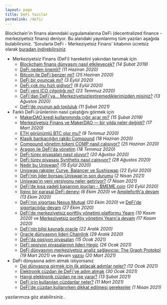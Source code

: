 ```yaml
---
layout: page
title: DeFi Yazılar
permalink: /defi/
---
```


Blockchain'in finans alanındaki uygulamalarına DeFi (decentralized finance - merkeziyetsiz finans) deniyor. Bu alandaki yayınlanmış tüm yazıları aşağıda bulabilirsiniz. 'Sorularla DeFi - Merkeziyetsiz Finans' kitabının ücretsiz olarak [buradan indirebilirsiniz](https://indd.adobe.com/view/5b99bb77-877f-47f7-a881-33ef427205b6)


- Merkeziyetsiz Finans (DeFi) hareketini yakından tanımak için
  - [Blockchain finans dünyasını nasıl etkileyecek?](/genel/2019/02/14/Blockchain-finans-dunyasini-nasil-etkileyecek.html) *(14 Şubat 2019)*
  - [DeFi neden önemli?](/genel/2020/06/11/DeFi-neden-onemli.html) *(11 Haziran 2020)*
  - [Bitcoin ile DeFi benzer mi?](/genel/2020/06/25/Bitcoin-ile-DeFi-benzer-mi.html) *(25 Haziran 2020)*
  - [DeFi bir oyuncak mı?](/genel/2020/09/03/defi_bir_oyuncak_mi.html) *(3 Eylül 2020)*
  - [DeFi çok mu hızlı gidiyor?](/genel/2020/09/08/defi-cok-mu-hizli-gidiyor.html) *(8 Eylül 2020)*
  - [DeFi yeni ICO çılgınlığı mı?](/genel/2020/07/23/DeFi-yeni-ICO-cilginligi-mi.html) *(23 Temmuz 2020)*
  - [CeFi'dan DeFi'ya... Merkeziyetsizleştiremediklerimizden misiniz?](/genel/2020/08/13/cefi-den-defiya-merkeziyetsizlestiremediklerimizden-misiniz.html) *(13 Ağustos 2020)*
  - [DeFi'de oyunun adı topluluk](/genel/2021/02/11/defide-oyunun-adi-topluluk.html) *(11 Şubat 2021)*
- Farklı DeFi ürünlerinin nasıl çalıştığını görmek için
  - [MakerDAO kredi kullanımında çığır açar mı?](/genel/2019/02/15/MakerDAO-kredi-kullaniminda-cigir-acar-mi.html) *(15 Şubat 2019)*
  - [Merkeziyetsiz Finans ve MakerDAO — bir yılda neler değişti?](/genel/2020/03/17/Merkeziyetsiz-Finans-ve-Maker-DAO-Bir-yilda-neler-degisti.html) *(17 Mart 2020)*
  - [ETH görünümlü BTC olur mu?](/genel/2020/07/09/eth-gorunumlu-btc-olur-mu.html) *(9 Temmuz 2020)*
  - [Klasik bankacılığın rakibi Compound](/genel/2020/06/18/klasik-bankaciligin-rakibi-compound.html) *(18 Haziran 2020)*
  - [Compound yönetim tokeni COMP nasıl çalışıyor?](/genel/2020/06/25/Compoundun-yonetim-tokeni-COMP-nasil-calisiyor.html) *(25 Haziran 2020)*
  - [Aragon ile DeFi'da yönetim](http/genel/2020/07/18/aragon-ile-defida-yonetim.html) *(18 Temmuz 2020)*
  - [DeFi türev piyasaları nasıl oluyor?](/genel/2020/08/20/defi-turev-piyasalari-nasil-oluyor.html) *(20 Ağustso 2020)*
  - [DeFi türev piyasası Synthetix nasıl çalışıyor?](/genel/2020/08/28/Defi-turev-piyasasi-synthetix-nasil-calisiyor.html) *(28 Ağustos 2020)*
  - [Nedir bu Uniswap?](/genel/2020/09/15/nedir-bu-uniswap.html) *(15 Eylül 2020)*
  - [Uniswap rakipler Curve, Balancer ve Sushiswap](/genel/2020/09/22/uniswap-rakipleri-curve-balancer-ve-sushiswap.html) *(22 Eylül 2020)*
  - [DeFi'nin lider borsası Uniswap'ın son durumu](/genel/2021/04/02/DeFinin-Lider-Borsasi-son-durumu.html) *(2 Nisan 2021)*
  - [Uniswap'ın yeni versiyonu neler getiriyor?](/genel/2021/04/07/uniswapin-yeni-versiyonu-neler-getiriyor.html) *(7 Nisan 2021)*
  - [DeFi'de kısa vadeli başarının ipuçları - $MEME coin](/genel/2020/09/29/defide-kisa-vadeli-basari.html) *(20 Eylül 2020)*
  - [İlginç bir parasal DeFi deneyi](/genel/2020/10/06/ilginc-bir-parasal-DeFi-deneyi-Ampleforth.html) *(6 Ekim 2020)* ve [Ampleforth'a devam](/genel/2020/10/13/Amplefortha-devam.html) *(13 Ekim 2020)*
  - [DeFi'nin sigortası Nexus Mutual](/genel/2020/10/20/definin-sigortasi-nexus-mutual.html) *(20 Ekim 2020)* ve [DeFi'de sigortacılığa-devam](/genel/2020/10/27/defide-sigortaciliga-devam.html) *(27 Ekim 2020)*
  - [DeFi'de merkeziyetsiz portföy yönetimi platformu Yearn](/genel/2020/11/10/Defida-merkeziyetsiz-yonetim-platform-yearn-finance.html) *(10 Kasım 2020)* ve [Merkeziyetsiz portföy yönetimi Yearn'a devam](/genel/2020/11/17/merkeziyetsiz-portfoy-yonetimi-yearn-protokolune-devam.html) *(17 Kasım 2020)*
  - [DeFi'nin bilgi kaynağı oracle](/genel/2020/12/22/definin-bilgi-kaynagi-oracle.html) *(22 Aralık 2020)*
  - [Oracle dünyasının lideri Chainlink](/genel/2020/12/29/oraclein-lideri-chainlink.html) *(29 Aralık 2020)*
  - [DeFi'da opsiyon piyasaları](/genel/2021/01/05/defi-opsiyon-piyasalar%C4%B1.html) *(15 Ocak 2021)*
  - [DeFi opsiyon piyasalarının lideri Hegic](/genel/2021/01/26/defi-opsiyon-piyasalarinin-lideri-hegic.html) *(26 Ocak 2021)*
  - [DeFi dünyasının merkeziyetsiz analiz sağlayıcısı: The Graph Protokol](/genel/2021/03/19/defi-dunyasinin-merkeziyetsiz-analiz-saglayicisi-the-graph.html) *(19 Mart 2021)* ve devam [yazısı](/genel/2021/03/20/the-graph-sistemine-teknik-bir-bakis.html) *(20 Mart 2021)*
- DeFi dünyasına adım atmak istiyorsanız
  - [Dei dünyasına girmek için ilk atılacak adımlar neler?](/genel/2021/01/12/defi-dunyasina-girmek-icin-ilk-atilacak-adimlar-neler.html) *(12 Ocak 2021)*
  - [Elektronik cüzdan ile DeFi'ye adım atmak](/genel/2021/01/30/elektronik-cuzdan-ile-DeFiye-adim-atmak.html) *(30 Ocak 2021)*
  - [Hangi elektronik cüzdan ne işe yarar?](/genel/2021/02/13/hangi-elektronik-cuzdan-ne-ise-yarar.html) *(13 Şubat 2021)*
  - [DeFi için kullanılan cüzdanlar neler?](/genel/2021/03/11/defi-i%C3%A7in-kullanilan-cuzdanlar-neler.html) *(11 Mart 2021)*
  - [DeFi'de cüzdan kullanırken dikkat edilmesi gerekenler](/genel/2021/04/01/Defide-cuzdan-kullanirken-dikkat-edilmesi-gerekenler.html) *(1 Nisan 2021)*

yazılarımıza göz atabilirsiniz.. 
